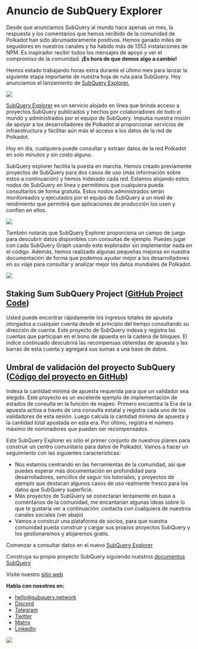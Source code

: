 # Anuncio de SubQuery Explorer

Desde que anunciamos SubQuery al mundo hace apenas un mes, la respuesta y los comentarios que hemos recibido de la comunidad de Polkadot han sido abrumadoramente positivos. Hemos ganado miles de seguidores en nuestros canales y ha habido más de 1353 instalaciones de NPM. Es inspirador recibir todos los mensajes de apoyo y ver el compromiso de la comunidad. **¡Es hora de que demos algo a cambio!**

Hemos estado trabajando horas extra durante el último mes para lanzar la siguiente etapa importante de nuestra hoja de ruta para SubQuery. Hoy anunciamos el lanzamiento de [SubQuery Explorer.](https://explorer.subquery.network/)

![](https://miro.medium.com/max/1400/0*2bDaF3HPgNkpm8Kt)

[SubQuery Explorer](https://explorer.subquery.network/) es un servicio alojado en línea que brinda acceso a proyectos SubQuery publicados y hechos por colaboradores de todo el mundo y administrados por el equipo de SubQuery. Impulsa nuestra misión de apoyar a los desarrolladores de Polkadot al proporcionar servicios de infraestructura y facilitar aún más el acceso a los datos de la red de Polkadot.

Hoy en día, cualquiera puede consultar y extraer datos de la red Polkadot en solo minutos y sin costo alguno.

SubQuery explorer facilita la puesta en marcha. Hemos creado previamente proyectos de SubQuery para dos casos de uso (más información sobre estos a continuación) y hemos indexado cada red. Estamos alojando estos nodos de SubQuery en línea y permitimos que cualquiera pueda consultarlos de forma gratuita. Estos nodos administrados serán monitoreados y ejecutados por el equipo de SubQuery a un nivel de rendimiento que permitirá que aplicaciones de producción los usen y confíen en ellos.

![](https://miro.medium.com/max/1400/0*3hmnk6sNoO5pdOWc)

También notarás que SubQuery Explorer proporciona un campo de juego para descubrir datos disponibles con consultas de ejemplo. Puedes jugar con cada SubQuery Graph usando este explorador sin implementar nada en el código. Además, hemos realizado algunas pequeñas mejoras en nuestra documentación de forma que podemos ayudar mejor a los desarrolladores en su viaje para consultar y analizar mejor los datos mundiales de Polkadot.

![](https://miro.medium.com/max/1400/0*V1Mjpi1-gAT6M8-q)

## **Staking Sum SubQuery Project (**[GitHub Project Code](https://github.com/subquery/subql-examples/tree/main/sum-reward))

Usted puede encontrar rápidamente los ingresos totales de apuesta otorgados a cualquier cuenta desde el principio del tiempo consultando su dirección de cuenta. Este proyecto de SubQuery indexa y registra las cuentas que participan en el bono de apuesta en la cadena de bloques. El índice continuado descubrirá las recompensas obtenidas de apuesta y las barras de esta cuenta y agregará sus sumas a una base de datos.

## **Umbral de validación del proyecto SubQuery (**[Código del proyecto en GitHub](https://github.com/subquery/subql-examples/tree/main/validator-threshold))

Indexa la cantidad mínima de apuesta requerida para que un validador sea elegido. Este proyecto es un excelente ejemplo de implementación de estados de consulta en la función de mapeo. Primero encuentra la Era de la apuesta activa a través de una consulta estatal y registra cada uno de los validadores de esta sesión. Luego calcula la cantidad mínima de apuesta y la cantidad total apostada en esta era. Por último, registra el número máximo de nominadores que pueden ser recompensados.

Este SubQuery Explorer es sólo el primer conjunto de nuestros planes para construir un centro comunitario para datos de Polkadot. Vamos a hacer un seguimiento con las siguientes características:

-   Nos estamos centrando en las herramientas de la comunidad, así que puedes esperar más documentación en profundidad para desarrolladores, sencillos de seguir los tutoriales, y proyectos de ejemplo que destacan algunos casos de uso realmente fresco para los datos que SubQuery superficie.
-   Más proyectos de SubQuery se conectarán lentamente en base a comentarios de la comunidad, me encantarían algunas ideas sobre lo que te gustaría ver a continuación: contacta con cualquiera de nuestros canales sociales (ver abajo)
-   Vamos a construir una plataforma de socios, para que nuestra comunidad pueda construir y cargar sus propios proyectos SubQuery y los gestionaremos y alojaremos gratis.

Comenzar a consultar datos en el nuevo [SubQuery Explorer](https://explorer.subquery.network/)

Construya su propio proyecto SubQuery siguiendo nuestros [documentos SubQuery](https://doc.subquery.network/)

Visite nuestro [sitio web](https://subquery.network/)

**Habla con nosotros en:**

-   [hello@subquery.network](mailto:hello@subquery.network)
-   [Discord](https://discord.com/invite/78zg8aBSMG)
-   [Telegram](https://t.me/subquerynetwork)
-   [Twitter](https://twitter.com/subquerynetwork)
-   [Matrix](https://matrix.to/#/#subquery:matrix.org)
-   [LinkedIn](https://www.linkedin.com/company/subquery)

![](https://miro.medium.com/max/1400/0*tzhwpKRunR7AqFhr)